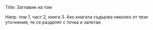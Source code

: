 Title: Заглавие на том

Напр. том 1, част 2, книга 3. Ако книгата съдържа няколко от тези уточнения, те се разделят с точка и запетая.
